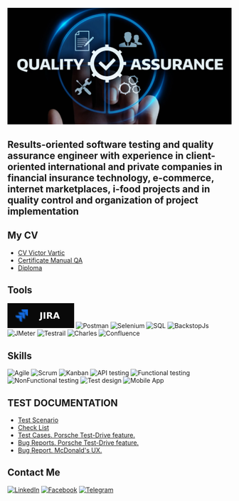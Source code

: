 ![Header](https://github.com/VictorvarTIC/VictorvarTIC/blob/main/assets/img.webp)

## Results-oriented software testing and quality assurance engineer with experience in client-oriented international and private companies in financial insurance technology, e-commerce, internet marketplaces, i-food projects and in quality control and organization of project implementation

## My CV
- [CV Victor Vartic](https://rb.gy/12v9ce)
- [Certificate Manual QA](https://drive.google.com/file/d/1_S4s25w0nTufAeUDAh5gIGXUPgQuUTT3/view?usp=share_link)
- [Diploma](https://drive.google.com/file/d/1lRdF4KMsXJQg-_8S4Qh_IIi3FNjNdKql/view?usp=share_link)

## Tools 
![Jira](https://github.com/VictorvarTIC/VictorvarTIC/blob/main/assets/Jira-090909.svg)
![Postman](https://img.shields.io/badge/Postman-090909?style=for-the-badge&logo=postman&logoColor=f76935)
![Selenium](https://img.shields.io/badge/-Selenium-090909?style=for-the-badge&logo=Selenium&logoColor=1CD018)
![SQL](https://img.shields.io/badge/MySQL-090909?style=for-the-badge&logo=mysql&logoColor=00618a)
![BackstopJs](https://img.shields.io/badge/-BackstopJs-090909?style=for-the-badge&logo=BackstopJs&logoColor=235FB5)
![JMeter](https://img.shields.io/badge/-JMeter-090909?style=for-the-badge&logo=JMeter&logoColor=D0184C)
![Testrail](https://img.shields.io/badge/-Testrail-090909?style=for-the-badge&logo=Testrail&logoColor=D0184C)
![Charles](https://img.shields.io/badge/-Charles-090909?style=for-the-badge&logo=Charles&logoColor=D0184C)
![Confluence](https://img.shields.io/badge/-confluence-090909?style=for-the-badge&logo=confluence&logoColor=235FB5)

## Skills
![Agile](https://img.shields.io/badge/-Agile-090909?style=for-the-badge&logo=Agile&logoColor=235FB5)
![Scrum](https://img.shields.io/badge/-Scrum-090909?style=for-the-badge&logo=Scrum&logoColor=235FB5)
![Kanban](https://img.shields.io/badge/-Kanban-090909?style=for-the-badge&logo=Kanban&logoColor=235FB5)
![API testing](https://img.shields.io/badge/-APItesting-090909?style=for-the-badge&logo=APItesting&logoColor=235FB5)
![Functional testing](https://img.shields.io/badge/-Functionaltesting-090909?style=for-the-badge&logo=Functionaltesting&logoColor=235FB5)
![NonFunctional testing](https://img.shields.io/badge/-NonFunctionaltesting-090909?style=for-the-badge&logo=NonFunctionaltesting&logoColor=235FB5)
![Test design](https://img.shields.io/badge/-Testdesign-090909?style=for-the-badge&logo=Testdesign&logoColor=235FB5)
![Mobile App](https://img.shields.io/badge/-MobileApp-090909?style=for-the-badge&logo=MobileApp&logoColor=235FB5)

## TEST DOCUMENTATION
- [Test Scenario]()
- [Check List]()
- [Test Cases. Porsche Test-Drive feature.](https://docs.google.com/spreadsheets/d/1GCeh0ZTdcDl6EqrOeIO-cFyKn3780_fgS4W6l1So77s/edit?usp=sharing)
- [Bug Reports. Porsche Test-Drive feature.](https://drive.google.com/file/d/1C59GM0aOtxqjlisLvYeeueySa5vhAqTS/view?usp=sharing)
- [Bug Report. McDonald's UX.]()


## Contact Me
[![LinkedIn](https://img.shields.io/badge/Linkedin-090909?style=for-the-badge&logo=linkedin&logoColor=0073b1)](https://www.linkedin.com/in/victor-vartic-73442222a/)
[![Facebook](https://img.shields.io/badge/-Facebook-090909?style=for-the-badge&logo=Facebook&logoColor=0F1574)](https://www.facebook.com/victor.vartik)
[![Telegram](https://img.shields.io/badge/Telegram-090909?style=for-the-badge&logo=telegram&logoColor=31a5db)](https://t.me/VictorVartic)

